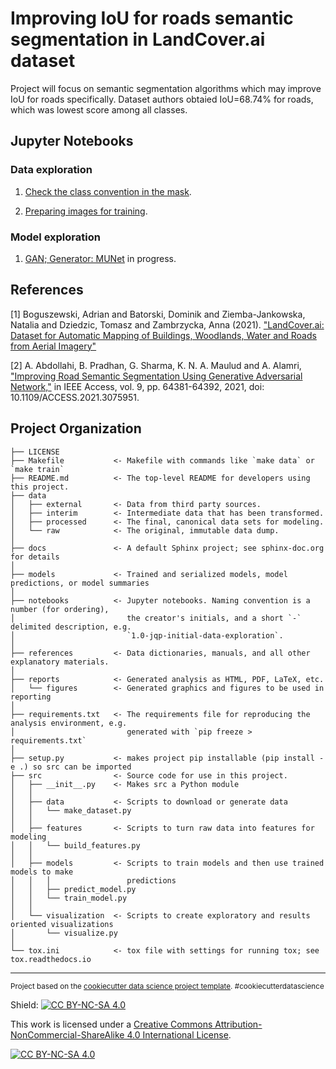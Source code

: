 Improving IoU for roads semantic segmentation in LandCover.ai dataset
==============================

Project will focus on semantic segmentation algorithms which may improve IoU for roads specifically. Dataset authors obtaied IoU=68.74% for roads, which was lowest score among all classes. 

## Jupyter Notebooks
### Data exploration

1. [Check the class convention in the mask](https://github.com/MortenTabaka/Improving-semantic-segmentation-accuracy-for-roads-class-in-LandCover.ai-dataset/blob/main/notebooks/exploratory/0.1-Marcin-verify_mask_convention_for_classes.ipynb).

2. [Preparing images for training](https://github.com/MortenTabaka/Improving-semantic-segmentation-accuracy-for-roads-class-in-LandCover.ai-dataset/blob/main/notebooks/exploratory/0.2-Marcin-explore_preparing_the_data_for_training.ipynb).

### Model exploration

1. [GAN; Generator: MUNet](https://github.com/MortenTabaka/Improving-semantic-segmentation-accuracy-for-roads-class-in-LandCover.ai-dataset/blob/main/notebooks/exploratory/0.3-Marcin-GAN_MUNet_model.ipynb) in progress.


## References
<a id="1">[1]</a> 
Boguszewski, Adrian and Batorski, Dominik and Ziemba-Jankowska, Natalia and Dziedzic, Tomasz and Zambrzycka, Anna (2021). ["LandCover.ai: Dataset for Automatic Mapping of Buildings, Woodlands, Water and Roads from Aerial Imagery"](https://arxiv.org/abs/2005.02264v2)

<a id="2">[2]</a> 
A. Abdollahi, B. Pradhan, G. Sharma, K. N. A. Maulud and A. Alamri, ["Improving Road Semantic Segmentation Using Generative Adversarial Network,"](https://ieeexplore.ieee.org/document/9416669) in IEEE Access, vol. 9, pp. 64381-64392, 2021, doi: 10.1109/ACCESS.2021.3075951.


Project Organization
------------

    ├── LICENSE
    ├── Makefile           <- Makefile with commands like `make data` or `make train`
    ├── README.md          <- The top-level README for developers using this project.
    ├── data
    │   ├── external       <- Data from third party sources.
    │   ├── interim        <- Intermediate data that has been transformed.
    │   ├── processed      <- The final, canonical data sets for modeling.
    │   └── raw            <- The original, immutable data dump.
    │
    ├── docs               <- A default Sphinx project; see sphinx-doc.org for details
    │
    ├── models             <- Trained and serialized models, model predictions, or model summaries
    │
    ├── notebooks          <- Jupyter notebooks. Naming convention is a number (for ordering),
    │                         the creator's initials, and a short `-` delimited description, e.g.
    │                         `1.0-jqp-initial-data-exploration`.
    │
    ├── references         <- Data dictionaries, manuals, and all other explanatory materials.
    │
    ├── reports            <- Generated analysis as HTML, PDF, LaTeX, etc.
    │   └── figures        <- Generated graphics and figures to be used in reporting
    │
    ├── requirements.txt   <- The requirements file for reproducing the analysis environment, e.g.
    │                         generated with `pip freeze > requirements.txt`
    │
    ├── setup.py           <- makes project pip installable (pip install -e .) so src can be imported
    ├── src                <- Source code for use in this project.
    │   ├── __init__.py    <- Makes src a Python module
    │   │
    │   ├── data           <- Scripts to download or generate data
    │   │   └── make_dataset.py
    │   │
    │   ├── features       <- Scripts to turn raw data into features for modeling
    │   │   └── build_features.py
    │   │
    │   ├── models         <- Scripts to train models and then use trained models to make
    │   │   │                 predictions
    │   │   ├── predict_model.py
    │   │   └── train_model.py
    │   │
    │   └── visualization  <- Scripts to create exploratory and results oriented visualizations
    │       └── visualize.py
    │
    └── tox.ini            <- tox file with settings for running tox; see tox.readthedocs.io


--------

<p><small>Project based on the <a target="_blank" href="https://drivendata.github.io/cookiecutter-data-science/">cookiecutter data science project template</a>. #cookiecutterdatascience</small></p>

Shield: [![CC BY-NC-SA 4.0][cc-by-nc-sa-shield]][cc-by-nc-sa]

This work is licensed under a
[Creative Commons Attribution-NonCommercial-ShareAlike 4.0 International License][cc-by-nc-sa].

[![CC BY-NC-SA 4.0][cc-by-nc-sa-image]][cc-by-nc-sa]

[cc-by-nc-sa]: http://creativecommons.org/licenses/by-nc-sa/4.0/
[cc-by-nc-sa-image]: https://licensebuttons.net/l/by-nc-sa/4.0/88x31.png
[cc-by-nc-sa-shield]: https://img.shields.io/badge/License-CC%20BY--NC--SA%204.0-lightgrey.svg
